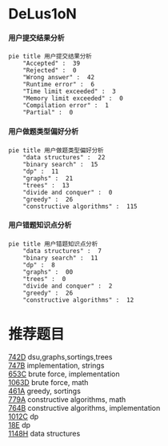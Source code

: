 # DeLus1oN

<!-- tabs:start -->



#### **用户提交结果分析**

```mermaid
pie title 用户提交结果分析
    "Accepted" :  39
    "Rejected" :  0
    "Wrong answer" :  42
    "Runtime error" :  6
    "Time limit exceeded" :  3
    "Memory limit exceeded" :  0
    "Compilation error" :  1
    "Partial" :  0
```

#### **用户做题类型偏好分析**

```mermaid
pie title 用户做题类型偏好分析
    "data structures" :  22
    "binary search" :  15
    "dp" :  11
    "graphs" :  21
    "trees" :  13
    "divide and conquer" :  0
    "greedy" :  26
    "constructive algorithms" :  115
```
#### **用户错题知识点分析**

```mermaid
pie title 用户错题知识点分析
    "data structures" :  7
    "binary search" :  11
    "dp" :  8
    "graphs" :  00
    "trees" :  0
    "divide and conquer" :  2
    "greedy" :  26
    "constructive algorithms" :  12
```



<!-- tabs:end -->
# 推荐题目
[742D](https://codeforces.com/contest/742/problem/D)		dsu,graphs,sortings,trees		  
[747B](https://codeforces.com/contest/747/problem/B)		implementation,
                        strings		  
[653C](https://codeforces.com/contest/653/problem/C)		brute force,
                        implementation		  
[1063D](https://codeforces.com/contest/1063/problem/D)		brute force,
                        math		  
[461A](https://codeforces.com/contest/461/problem/A)		greedy,
                        sortings		  
[779A](https://codeforces.com/contest/779/problem/A)		constructive algorithms,
                        math		  
[764B](https://codeforces.com/contest/764/problem/B)		constructive algorithms,
                        implementation		  
[1012C](https://codeforces.com/contest/1012/problem/C)		dp		  
[18E](https://codeforces.com/contest/18/problem/E)		dp		  
[1148H](https://codeforces.com/contest/1148/problem/H)		data structures		  
